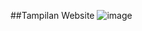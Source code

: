 ##Tampilan Website
![image](https://github.com/user-attachments/assets/c5cb9ba6-74e2-42c2-8386-0a1277d729dd)
